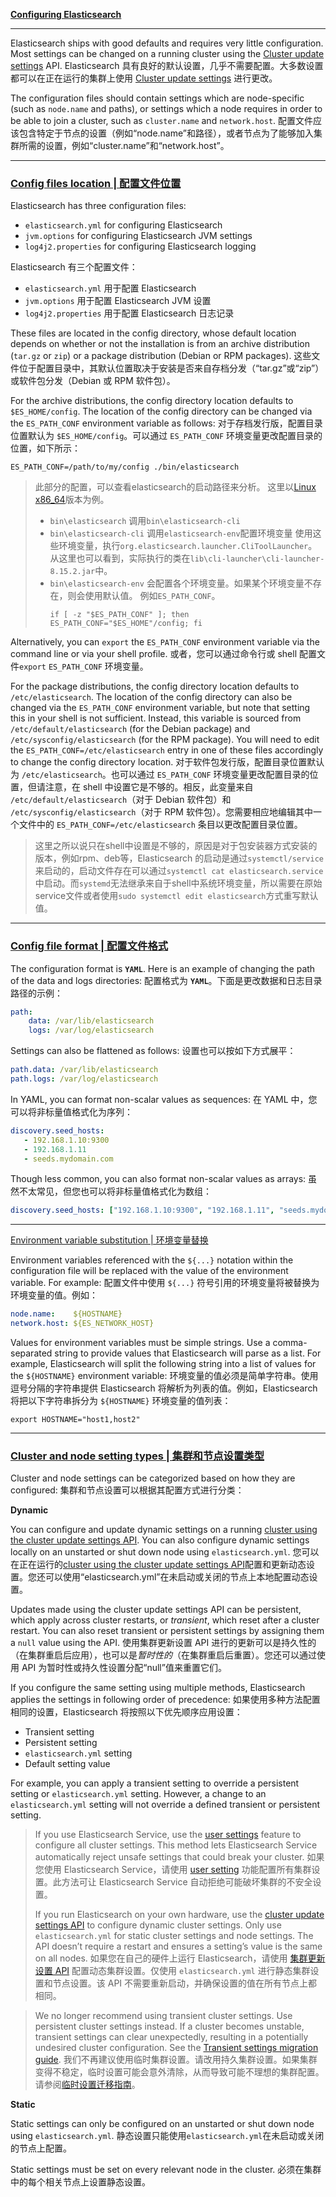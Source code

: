 **[Configuring Elasticsearch](https://www.elastic.co/guide/en/elasticsearch/reference/current/settings.html)**

---

Elasticsearch ships with good defaults and requires very little configuration. Most settings can be changed on a running cluster using the [Cluster update settings](https://www.elastic.co/guide/en/elasticsearch/reference/current/cluster-update-settings.html) API.
Elasticsearch 具有良好的默认设置，几乎不需要配置。大多数设置都可以在正在运行的集群上使用 [Cluster update settings](https://www.elastic.co/guide/en/elasticsearch/reference/current/cluster-update-settings.html) 进行更改。

The configuration files should contain settings which are node-specific (such as `node.name` and paths), or settings which a node requires in order to be able to join a cluster, such as `cluster.name` and `network.host`.
配置文件应该包含特定于节点的设置（例如“node.name”和路径），或者节点为了能够加入集群所需的设置，例如“cluster.name”和“network.host”。

---

### [Config files location | 配置文件位置](https://www.elastic.co/guide/en/elasticsearch/reference/current/settings.html#config-files-location)

Elasticsearch has three configuration files:
- `elasticsearch.yml` for configuring Elasticsearch
- `jvm.options` for configuring Elasticsearch JVM settings
- `log4j2.properties` for configuring Elasticsearch logging

Elasticsearch 有三个配置文件：
- `elasticsearch.yml` 用于配置 Elasticsearch
- `jvm.options` 用于配置 Elasticsearch JVM 设置
- `log4j2.properties` 用于配置 Elasticsearch 日志记录

These files are located in the config directory, whose default location depends on whether or not the installation is from an archive distribution (`tar.gz` or `zip`) or a package distribution (Debian or RPM packages).
这些文件位于配置目录中，其默认位置取决于安装是否来自存档分发（“tar.gz”或“zip”）或软件包分发（Debian 或 RPM 软件包）。

For the archive distributions, the config directory location defaults to `$ES_HOME/config`. The location of the config directory can be changed via the `ES_PATH_CONF` environment variable as follows:
对于存档发行版，配置目录位置默认为 `$ES_HOME/config`。可以通过 `ES_PATH_CONF` 环境变量更改配置目录的位置，如下所示：
``` service
ES_PATH_CONF=/path/to/my/config ./bin/elasticsearch
```

> 此部分的配置，可以查看elasticsearch的启动路径来分析。
> 这里以[Linux x86_64](https://www.elastic.co/cn/downloads/elasticsearch)版本为例。
> - `bin\elasticsearch`
>   调用`bin\elasticsearch-cli`
> - `bin\elasticsearch-cli`
>   调用`elasticsearch-env`配置环境变量
>   使用这些环境变量，执行`org.elasticsearch.launcher.CliToolLauncher`。
>   从这里也可以看到，实际执行的类在`lib\cli-launcher\cli-launcher-8.15.2.jar`中。
> - `bin\elasticsearch-env`
>   会配置各个环境变量。如果某个环境变量不存在，则会使用默认值。
>   例如`ES_PATH_CONF`。
>   ``` shell
>   if [ -z "$ES_PATH_CONF" ]; then ES_PATH_CONF="$ES_HOME"/config; fi
>   ```

Alternatively, you can `export` the `ES_PATH_CONF` environment variable via the command line or via your shell profile.
或者，您可以通过命令行或 shell 配置文件`export` `ES_PATH_CONF` 环境变量。

For the package distributions, the config directory location defaults to `/etc/elasticsearch`. The location of the config directory can also be changed via the `ES_PATH_CONF` environment variable, but note that setting this in your shell is not sufficient. Instead, this variable is sourced from `/etc/default/elasticsearch` (for the Debian package) and `/etc/sysconfig/elasticsearch` (for the RPM package). You will need to edit the `ES_PATH_CONF=/etc/elasticsearch` entry in one of these files accordingly to change the config directory location.
对于软件包发行版，配置目录位置默认为 `/etc/elasticsearch`。也可以通过 `ES_PATH_CONF` 环境变量更改配置目录的位置，但请注意，在 shell 中设置它是不够的。相反，此变量来自 `/etc/default/elasticsearch`（对于 Debian 软件包）和 `/etc/sysconfig/elasticsearch`（对于 RPM 软件包）。您需要相应地编辑其中一个文件中的 `ES_PATH_CONF=/etc/elasticsearch` 条目以更改配置目录位置。
> 这里之所以说只在shell中设置是不够的，原因是对于包安装器方式安装的版本，例如rpm、deb等，Elasticsearch 的启动是通过`systemctl/service`来启动的，启动文件存在可以通过`systemctl cat elasticsearch.service`中启动。而`systemd`无法继承来自于shell中系统环境变量，所以需要在原始service文件或者使用`sudo systemctl edit elasticsearch`方式重写默认值。

---

### [Config file format | 配置文件格式](https://www.elastic.co/guide/en/elasticsearch/reference/current/settings.html#_config_file_format)

The configuration format is **`YAML`**. Here is an example of changing the path of the data and logs directories:
配置格式为 **`YAML`**。下面是更改数据和日志目录路径的示例：
``` yml
path:
    data: /var/lib/elasticsearch
    logs: /var/log/elasticsearch
```
Settings can also be flattened as follows:
设置也可以按如下方式展平：
``` yml
path.data: /var/lib/elasticsearch
path.logs: /var/log/elasticsearch
```
In YAML, you can format non-scalar values as sequences:
在 YAML 中，您可以将非标量值格式化为序列：
``` yml
discovery.seed_hosts:
   - 192.168.1.10:9300
   - 192.168.1.11
   - seeds.mydomain.com
```
Though less common, you can also format non-scalar values as arrays:
虽然不太常见，但您也可以将非标量值格式化为数组：
``` yml
discovery.seed_hosts: ["192.168.1.10:9300", "192.168.1.11", "seeds.mydomain.com"]
```

---

[Environment variable substitution | 环境变量替换](https://www.elastic.co/guide/en/elasticsearch/reference/current/settings.html#_environment_variable_substitution)

Environment variables referenced with the `${...}` notation within the configuration file will be replaced with the value of the environment variable. For example:
配置文件中使用 `${...}` 符号引用的环境变量将被替换为环境变量的值。例如：
``` yml
node.name:    ${HOSTNAME}
network.host: ${ES_NETWORK_HOST}
```
Values for environment variables must be simple strings. Use a comma-separated string to provide values that Elasticsearch will parse as a list. For example, Elasticsearch will split the following string into a list of values for the `${HOSTNAME}` environment variable:
环境变量的值必须是简单字符串。使用逗号分隔的字符串提供 Elasticsearch 将解析为列表的值。例如，Elasticsearch 将把以下字符串拆分为 `${HOSTNAME}` 环境变量的值列表：
``` shell
export HOSTNAME="host1,host2"
```

---

### [Cluster and node setting types | 集群和节点设置类型](https://www.elastic.co/guide/en/elasticsearch/reference/current/settings.html#cluster-setting-types)

Cluster and node settings can be categorized based on how they are configured:
集群和节点设置可以根据其配置方式进行分类：

**Dynamic**

You can configure and update dynamic settings on a running [cluster using the cluster update settings API](https://www.elastic.co/guide/en/elasticsearch/reference/current/cluster-update-settings.html). You can also configure dynamic settings locally on an unstarted or shut down node using `elasticsearch.yml`.
您可以在正在运行的[cluster using the cluster update settings API](https://www.elastic.co/guide/en/elasticsearch/reference/current/cluster-update-settings.html)配置和更新动态设置。您还可以使用“elasticsearch.yml”在未启动或关闭的节点上本地配置动态设置。

Updates made using the cluster update settings API can be persistent, which apply across cluster restarts, or *transient*, which reset after a cluster restart. You can also reset transient or persistent settings by assigning them a `null` value using the API.
使用集群更新设置 API 进行的更新可以是持久性的（在集群重启后应用），也可以是*暂时性的*（在集群重启后重置）。您还可以通过使用 API 为暂时性或持久性设置分配“null”值来重置它们。

If you configure the same setting using multiple methods, Elasticsearch applies the settings in following order of precedence:
如果使用多种方法配置相同的设置，Elasticsearch 将按照以下优先顺序应用设置：
- Transient setting
- Persistent setting
- `elasticsearch.yml` setting
- Default setting value

For example, you can apply a transient setting to override a persistent setting or `elasticsearch.yml` setting. However, a change to an `elasticsearch.yml` setting will not override a defined transient or persistent setting.

> If you use Elasticsearch Service, use the [user settings](https://www.elastic.co/guide/en/cloud/current/ec-add-user-settings.html) feature to configure all cluster settings. This method lets Elasticsearch Service automatically reject unsafe settings that could break your cluster.
> 如果您使用 Elasticsearch Service，请使用 [user setting](https://www.elastic.co/guide/en/cloud/current/ec-add-user-settings.html) 功能配置所有集群设置。此方法可让 Elasticsearch Service 自动拒绝可能破坏集群的不安全设置。
>
> If you run Elasticsearch on your own hardware, use the [cluster update settings API](https://www.elastic.co/guide/en/elasticsearch/reference/current/cluster-update-settings.html) to configure dynamic cluster settings. Only use `elasticsearch.yml` for static cluster settings and node settings. The API doesn’t require a restart and ensures a setting’s value is the same on all nodes.
> 如果您在自己的硬件上运行 Elasticsearch，请使用 [集群更新设置 API](https://www.elastic.co/guide/en/elasticsearch/reference/current/cluster-update-settings.html) 配置动态集群设置。仅使用 `elasticsearch.yml` 进行静态集群设置和节点设置。该 API 不需要重新启动，并确保设置的值在所有节点上都相同。

> We no longer recommend using transient cluster settings. Use persistent cluster settings instead. If a cluster becomes unstable, transient settings can clear unexpectedly, resulting in a potentially undesired cluster configuration. See the [Transient settings migration guide](https://www.elastic.co/guide/en/elasticsearch/reference/current/transient-settings-migration-guide.html).
> 我们不再建议使用临时集群设置。请改用持久集群设置。如果集群变得不稳定，临时设置可能会意外清除，从而导致可能不理想的集群配置。请参阅[临时设置迁移指南](https://www.elastic.co/guide/en/elasticsearch/reference/current/transient-settings-migration-guide.html)。

**Static**

Static settings can only be configured on an unstarted or shut down node using `elasticsearch.yml`.
静态设置只能使用`elasticsearch.yml`在未启动或关闭的节点上配置。

Static settings must be set on every relevant node in the cluster.
必须在集群中的每个相关节点上设置静态设置。
